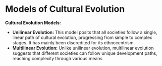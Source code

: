 # Models of Cultural Evolution

**Cultural Evolution Models:**

- **Unilinear Evolution:** This model posits that all societies follow a single, linear path of cultural evolution, progressing from simple to complex stages. It has mainly been discredited for its ethnocentrism.
- **Multilinear Evolution:** Unlike unilinear evolution, multilinear evolution suggests that different societies can follow unique development paths, reaching complexity through various means.
